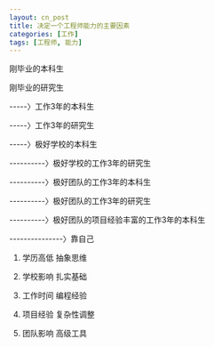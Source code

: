```yaml
---
layout: cn_post
title: 决定一个工程师能力的主要因素
categories: [工作]
tags: [工程师, 能力]
---
```


刚毕业的本科生

刚毕业的研究生

-----〉工作3年的本科生

-----〉工作3年的研究生

-----〉极好学校的本科生

----------〉极好学校的工作3年的研究生

----------〉极好团队的工作3年的本科生

----------〉极好团队的工作3年的研究生

----------〉极好团队的项目经验丰富的工作3年的本科生

---------------〉靠自己

 

1. 学历高低 抽象思维

2. 学校影响 扎实基础

3. 工作时间 编程经验

4. 项目经验 复杂性调整

5. 团队影响 高级工具



